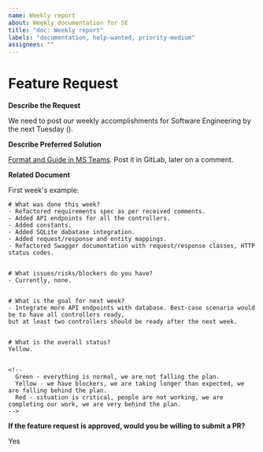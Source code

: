 ```yaml
---
name: Weekly report
about: Weekly documentation for SE
title: "doc: Weekly report"
labels: "documentation, help-wanted, priority-medium"
assignees: ""
---
```


# Feature Request

**Describe the Request**

<!-- Insert date in the parentheses. -->
We need to post our weekly accomplishments for Software Engineering by the next Tuesday ().

**Describe Preferred Solution**

[Format and Guide in MS Teams](https://teams.microsoft.com/l/message/19:jh7vlAqz6Ouru2UBScsgZFmle_wIuMYDU09IVu8DvGQ1@thread.tacv2/1632990128010?tenantId=82c51a82-548d-43ca-bcf9-bf4b7eb1d012&groupId=ac0ff471-bd32-49d3-9700-c9dbfabfe44a&parentMessageId=1632990128010&teamName=Software%20Engineering%20(IT%202021)&channelName=General&createdTime=1632990128010). Post it in GitLab, later on a comment.


**Related Document**

First week's example:
```
# What was done this week?
- Refactored requirements spec as per received comments.
- Added API endpoints for all the controllers.
- Added constants.
- Added SQLite dabatase integration.
- Added request/response and entity mappings.
- Refactored Swagger documentation with request/response classes, HTTP status codes.


# What issues/risks/blockers do you have?
- Currently, none.


# What is the goal for next week?
- Integrate more API endpoints with database. Best-case scenario would be to have all controllers ready, 
but at least two controllers should be ready after the next week.


# What is the overall status?
Yellow.


<!-- 
  Green - everything is normal, we are not falling the plan.
  Yellow - we have blockers, we are taking longer than expected, we are falling behind the plan.
  Red - situation is critical, people are not working, we are completing our work, we are very behind the plan.
-->

```

**If the feature request is approved, would you be willing to submit a PR?**

Yes